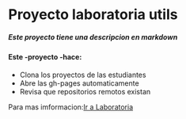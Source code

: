# Proyecto laboratoria utils

##### Este proyecto tiene una descripcion en **markdown**

#### Este -proyecto -hace:

* Clona los proyectos de las estudiantes
* Abre las gh-pages automaticamente
* Revisa que repositorios remotos existan

Para mas imformacion:[Ir a Laboratoria](http://www.laboratoria.la)
